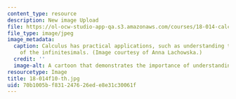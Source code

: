```yaml
---
content_type: resource
description: New image Upload
file: https://ol-ocw-studio-app-qa.s3.amazonaws.com/courses/18-014-calculus-with-theory-fall-2010/70b1005bf831247626ede8e31c30061f_18-014f10-th.jpg
file_type: image/jpeg
image_metadata:
  caption: Calculus has practical applications, such as understanding the true meaning
    of the infinitesimals. (Image courtesy of Anna Lachowska.)
  credit: ''
  image-alt: A cartoon that demonstrates the importance of understanding the infinitestimals.
resourcetype: Image
title: 18-014f10-th.jpg
uid: 70b1005b-f831-2476-26ed-e8e31c30061f
---
```

